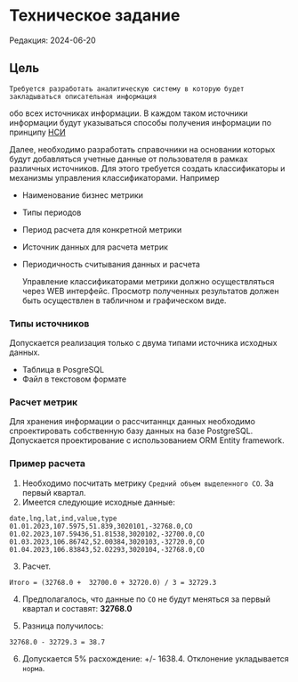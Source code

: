 # Техническое задание
Редакция: 2024-06-20

## Цель
	Требуется разработать аналитическую систему в которую будет закладываться описательная информация
обо всех источниках информации. В каждом таком источники информации будут указываться способы
получения информации по принципу [НСИ](https://ru.wikipedia.org/wiki/%D0%A3%D0%BF%D1%80%D0%B0%D0%B2%D0%BB%D0%B5%D0%BD%D0%B8%D0%B5_%D0%BE%D1%81%D0%BD%D0%BE%D0%B2%D0%BD%D1%8B%D0%BC%D0%B8_%D0%B4%D0%B0%D0%BD%D0%BD%D1%8B%D0%BC%D0%B8)

Далее, необходимо разработать справочники на основании которых будут добавляться учетные данные
от пользователя в рамках различных источников. Для этого требуется создать классификаторы и механизмы
управления классификаторами. Например
- Наименование бизнес метрики
- Типы периодов
- Период расчета для конкретной метрики
- Источник данных для расчета метрик
- Периодичность считывания данных и расчета

	Управление классификаторами метрики должно осуществляться через WEB интерфейс.
Просмотр полученных результатов должен быть осуществлен в табличном и графическом виде.
 
### Типы источников
Допускается реализация только с двума типами источника исходных данных.
- Таблица в PosgreSQL
- Файл в текстовом формате

### Расчет метрик
Для хранения информации о рассчитаннцх данных необходимо спроектировать собственную базу данных
на базе PostgreSQL. Допускается проектирование с использованием ORM Entity framework.

### Пример расчета
1. Необходимо посчитать метрику `Средний объем выделенного CO`. За первый квартал.
2. Имеется следующие исходные данные:
```
date,lng,lat,ind,value,type
01.01.2023,107.5975,51.839,3020101,-32768.0,CO
01.02.2023,107.59436,51.81538,3020102,-32700.0,CO
01.03.2023,106.86742,52.00384,3020103,-32720.0,CO
01.04.2023,106.83843,52.02293,3020104,-32768.0,CO
```

3. Расчет. 
```
Итого = (32768.0 +  32700.0 + 32720.0) / 3 = 32729.3
```

4. Предполагалось, что данные по `CO` не будут меняться за первый квартал и составят: **32768.0**

5. Разница получилось:
```
32768.0 - 32729.3 = 38.7
```

6. Допускается 5% расхождение: +/- 1638.4. Отклонение укладывается `норма`.






